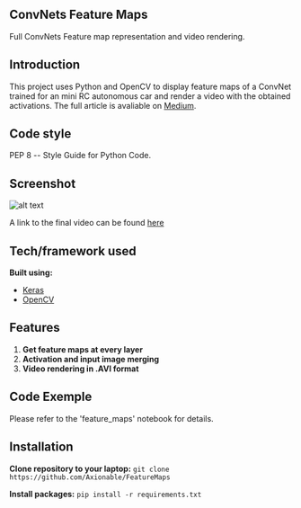 ## ConvNets Feature Maps 
Full ConvNets Feature map representation and video rendering.


## Introduction
This project uses Python and OpenCV to display feature maps of a ConvNet trained for an mini RC autonomous car and render a video with the obtained activations. The full article is avaliable on [Medium](https://keras.io).


## Code style
PEP 8 -- Style Guide for Python Code.


## Screenshot

![alt text](https://github.com/Axionable/FeatureMaps/blob/master/Photos/merged_image.png?raw=true)

A link to the final video can be found [here](https://www.youtube.com/watch?v=ccShIHBCx4g)


## Tech/framework used

<b>Built using:</b>
- [Keras](https://keras.io)
- [OpenCV](https://opencv.org)


## Features

1. <strong>Get feature maps at every layer</strong>
2. <strong>Activation and input image merging</strong>
3. <strong>Video rendering in .AVI format</strong>


## Code Exemple

Please refer to the 'feature_maps' notebook for details.


## Installation

<strong>Clone repository to your laptop:</strong>
`git clone https://github.com/Axionable/FeatureMaps`

<strong>Install packages:</strong>
`pip install -r requirements.txt`




